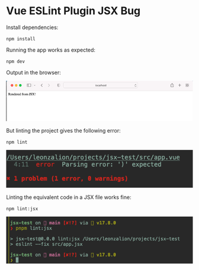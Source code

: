 # Vue ESLint Plugin JSX Bug

Install dependencies:
```shell
npm install
```

Running the app works as expected:

```shell
npm dev
```

Output in the browser:

![works](works.png)

But linting the project gives the following error:

```shell
npm lint
```

![parsing error](parsing-error.png)

Linting the equivalent code in a JSX file works fine:

```shell
npm lint:jsx
```

![parsing works](parsing-works.png)
